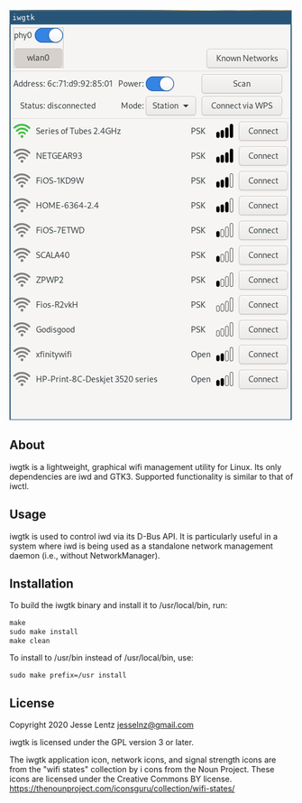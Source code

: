 ![Screenshot](screenshot/station.png)

## About
iwgtk is a lightweight, graphical wifi management utility for Linux. Its only
dependencies are iwd and GTK3. Supported functionality is similar to that of
iwctl.

## Usage
iwgtk is used to control iwd via its D-Bus API. It is particularly useful in a
system where iwd is being used as a standalone network management daemon (i.e.,
without NetworkManager).

## Installation
To build the iwgtk binary and install it to /usr/local/bin, run:

```
make
sudo make install
make clean
```

To install to /usr/bin instead of /usr/local/bin, use:
```
sudo make prefix=/usr install
```

## License
Copyright 2020 Jesse Lentz <jesselnz@gmail.com>

iwgtk is licensed under the GPL version 3 or later.

The iwgtk application icon, network icons, and signal strength icons are from
the "wifi states" collection by i cons from the Noun Project. These icons are
licensed under the Creative Commons BY license.
<https://thenounproject.com/iconsguru/collection/wifi-states/>
